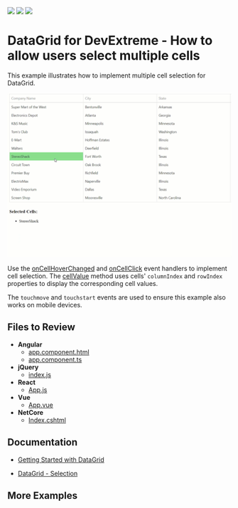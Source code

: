 <!-- default badges list -->
![](https://img.shields.io/endpoint?url=https://codecentral.devexpress.com/api/v1/VersionRange/486527353/21.2.4%2B)
[![](https://img.shields.io/badge/Open_in_DevExpress_Support_Center-FF7200?style=flat-square&logo=DevExpress&logoColor=white)](https://supportcenter.devexpress.com/ticket/details/T1085435)
[![](https://img.shields.io/badge/📖_How_to_use_DevExpress_Examples-e9f6fc?style=flat-square)](https://docs.devexpress.com/GeneralInformation/403183)
<!-- default badges end -->
# DataGrid for DevExtreme - How to allow users select multiple cells

This example illustrates how to implement multiple cell selection for DataGrid.

![Multiple Cell Selection](multiple-cell-selection.gif)

Use the [onCellHoverChanged](https://js.devexpress.com/Documentation/ApiReference/UI_Components/dxDataGrid/Configuration/#onCellHoverChanged) and [onCellClick](https://js.devexpress.com/Documentation/ApiReference/UI_Components/dxDataGrid/Configuration/#onCellClick) event handlers to implement cell selection. The [cellValue](https://js.devexpress.com/Documentation/ApiReference/UI_Components/dxDataGrid/Methods/#cellValuerowIndex_visibleColumnIndex_value) method uses cells' `columnIndex` and `rowIndex` properties to display the corresponding cell values.

The `touchmove` and `touchstart` events are used to ensure this example also works on mobile devices.

## Files to Review

- **Angular**
    - [app.component.html](Angular/src/app/app.component.html)
    - [app.component.ts](Angular/src/app/app.component.ts)
- **jQuery**
    - [index.js](jQuery/index.js)
- **React**
    - [App.js](React/src/App.js)
- **Vue**
    - [App.vue](Vue/src/App.vue)
- **NetCore**
    - [Index.cshtml](ASP/ASPMultipleSelection/Views/Home/Index.cshtml)

## Documentation

- [Getting Started with DataGrid](https://js.devexpress.com/Documentation/Guide/UI_Components/DataGrid/Getting_Started_with_DataGrid/)

- [DataGrid - Selection](https://js.devexpress.com/Documentation/Guide/UI_Components/DataGrid/Selection/)

## More Examples


